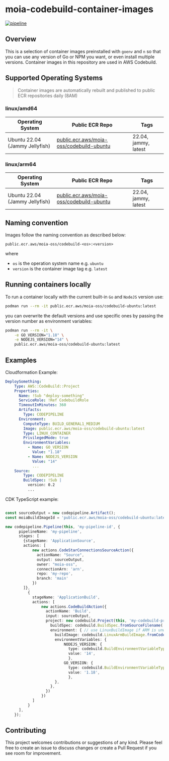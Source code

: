 # moia-codebuild-container-images

[![pipeline](https://github.com/moia-oss/moia-codebuild-container-images/actions/workflows/pipeline.yml/badge.svg)](https://github.com/moia-oss/moia-codebuild-container-images/actions/workflows/pipeline.yml)

## Overview

This is a selection of container images preinstalled with `goenv` and `n` so that you can use any version of Go or NPM you want, or even install multiple versions. Container images in this repository are used in AWS Codebuild.

## Supported Operating Systems

> Container images are automatically rebuilt and published to public ECR repositories daily (8AM)


### linux/amd64

| Operating System             | Public ECR Repo                                                                                 | Tags             |
| ---------------------------- | ----------------------------------------------------------------------------------------------- | --------------------------- |
| Ubuntu 22.04 (Jammy Jellyfish)   | [public.ecr.aws/moia-oss/codebuild-ubuntu](https://gallery.ecr.aws/moia-oss/codebuild-ubuntu)           | 22.04, jammy, latest        |

### linux/arm64

| Operating System             | Public ECR Repo                                                                                 | Tags             |
| ---------------------------- | ----------------------------------------------------------------------------------------------- | --------------------------- |
| Ubuntu 22.04 (Jammy Jellyfish)   | [public.ecr.aws/moia-oss/codebuild-ubuntu](https://gallery.ecr.aws/moia-oss/codebuild-ubuntu)           | 22.04, jammy, latest        |

## Naming convention

Images follow the naming convention as described below:

`public.ecr.aws/moia-oss/codebuild-<os>:<version>`

where 
* `os` is the operation system name e.g. `ubuntu`
* `version` is the container image tag e.g. `latest`

## Running containers locally

To run a container locally with the current built-in `Go` and `NodeJS` version use:

```bash
podman run --rm -it public.ecr.aws/moia-oss/codebuild-ubuntu:latest
```

you can overwrite the default versions and use specific ones by passing the version number as environment variables:

```bash
podman run --rm -it \
    -e GO_VERSION="1.18" \
    -e NODEJS_VERSION="14" \
    public.ecr.aws/moia-oss/codebuild-ubuntu:latest
```

## Examples

Cloudformation Example:

```yaml
DeploySomething:
    Type: AWS::CodeBuild::Project
    Properties:
      Name: !Sub "deploy-something"
      ServiceRole: !Ref CodebuildRole
      TimeoutInMinutes: 360
      Artifacts:
        Type: CODEPIPELINE
      Environment:
        ComputeType: BUILD_GENERAL1_MEDIUM
        Image: public.ecr.aws/moia-oss/codebuild-ubuntu:latest
        Type: LINUX_CONTAINER
        PrivilegedMode: true
        EnvironmentVariables:
          - Name: GO_VERSION
            Value: "1.18"
          - Name: NODEJS_VERSION
            Value: "14"
            ...
    Source:
        Type: CODEPIPELINE
        BuildSpec: !Sub |
          version: 0.2
          ... 
```

CDK TypeScript example:

```typescript

const sourceOutput = new codepipeline.Artifact();
const moiaBuildImageId = 'public.ecr.aws/moia-oss/codebuild-ubuntu:latest';

new codepipeline.Pipeline(this, 'my-pipeline-id', {
      pipelineName: 'my-pipeline',
      stages: [
        {stageName: 'ApplicationSource',
        actions: [
            new actions.CodeStarConnectionsSourceAction({
              actionName: "Source",
              output: sourceOutput,
              owner: "moia-oss",
              connectionArn: 'arn',
              repo: 'my-repo',
              branch: 'main'
            })
        ]},
          {
            stageName: 'ApplicationBuild',
            actions: [
                new actions.CodeBuildAction({
                  actionName: 'Build',
                  input: sourceOutput,
                  project: new codebuild.Project(this, 'my-codebuild-project', {
                    buildSpec: codebuild.BuildSpec.fromSourceFilename('./infrastructure/buildspec-codepipeline.yml'),
                    environment: { // use LinuxBuildImage if ARM is unwanted
                      buildImage: codebuild.LinuxArmBuildImage.fromCodeBuildImageId(moiaBuildImageId),
                      environmentVariables: {
                          NODEJS_VERSION: {
                            type: codebuild.BuildEnvironmentVariableType.PLAINTEXT,
                            value: '14',
                            },
                          GO_VERSION: {
                            type: codebuild.BuildEnvironmentVariableType.PLAINTEXT,
                            value: '1.18',
                            },
                      },
                    },
                  })
                })
            ]
          }
      ],
    });
```

## Contributing

This project welcomes contributions or suggestions of any kind. Please feel free to create an issue to discuss changes or create a Pull Request if you see room for improvement.
